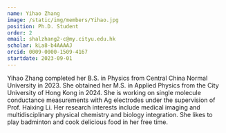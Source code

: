 ```yaml
---
name: Yihao Zhang
image: /static/img/members/Yihao.jpg
position: Ph.D. Student
order: 2
email: shalzhang2-c@my.cityu.edu.hk
scholar: kLa8-b4AAAAJ
orcid: 0009-0000-1509-4167
startdate: 2023-09-01
---
```

Yihao Zhang completed her B.S. in Physics from Central China Normal University in 2023. She obtained her M.S. in Applied Physics from the City University of Hong Kong in 2024. She is working on single molecule conductance measurements with Ag electrodes under the supervision of Prof. Haixing Li. Her research interests include medical imaging and multidisciplinary physical chemistry and biology integration. She likes to play badminton and cook delicious food in her free time.
